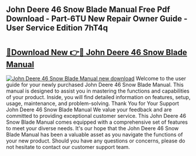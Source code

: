 ## John Deere 46 Snow Blade Manual Free Pdf Download - Part-6TU New Repair Owner Guide - User Service Edition 7hT4q

# <h2><a href="http://bc25246.oget.top/?id=John+Deere+46+Snow+Blade+Manual">🔗Download New 👉🔴 John Deere 46 Snow Blade Manual</a></h2>

[![John Deere 46 Snow Blade Manual new download](https://i.imgur.com/5g1atiW.png)](http://bc25246.oget.top/?id=John+Deere+46+Snow+Blade+Manual)
Welcome to the user guide for your newly purchased John Deere 46 Snow Blade Manual. This manual is designed to assist you in mastering the functions and capabilities of your product. Inside, you will find detailed information on features, setup, usage, maintenance, and problem-solving. Thank You for Your Support John Deere 46 Snow Blade Manual We value your feedback and are committed to providing exceptional customer service. This John Deere 46 Snow Blade Manual comes equipped with a comprehensive set of features to meet your diverse needs. It's our hope that the John Deere 46 Snow Blade Manual has been a valuable asset as you navigate the functions of your new product. Should you have any questions or concerns, please do not hesitate to contact our customer support team.
